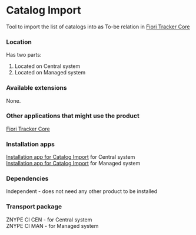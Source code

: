 # Catalog Import

Tool to import the list of catalogs into as To-be relation in [Fiori Tracker Core](/ft-core.md)

### Location
Has two parts:
1. Located on Central system
2. Located on Managed system

### Available extensions
None.

### Other applications that might use the product
[Fiori Tracker Core](/ft-core.md)

### Installation apps
[Installation app for Catalog Import](in-ci-cen.md) for Central system<br>
[Installation app for Catalog Import](in-ci-man.md) for Managed system

### Dependencies
Independent - does not need any other product to be installed

### Transport package
ZNYPE CI CEN - for Central system<br>
ZNYPE CI MAN - for Managed system


